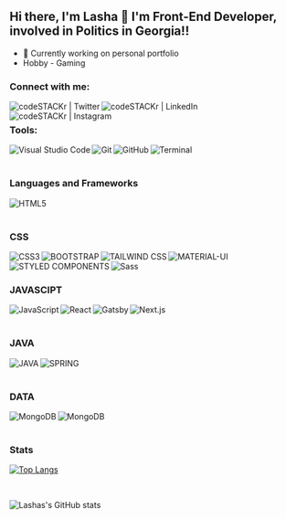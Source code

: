 ## Hi there, I'm Lasha 👋 I'm Front-End Developer, involved in Politics in Georgia!!

- 🥅 Currently working on personal portfolio
- Hobby - Gaming

### Connect with me:

[<img align="left" alt="codeSTACKr | Twitter" src="https://img.shields.io/badge/Twitter-1DA1F2?style=for-the-badge&logo=twitter&logoColor=white" />][twitter]
[<img align="left" alt="codeSTACKr | LinkedIn" src="https://img.shields.io/badge/LinkedIn-0077B5?style=for-the-badge&logo=linkedin&logoColor=white" />][linkedin]
[<img align="left" alt="codeSTACKr | Instagram" src="https://img.shields.io/badge/Instagram-E4405F?style=for-the-badge&logo=instagram&logoColor=white" />][instagram]

<br />

### Tools:

<img align="left" alt="Visual Studio Code" src="https://img.shields.io/badge/Visual_Studio_Code-0078D4?style=for-the-badge&logo=visual%20studio%20code&logoColor=white" />

<img align="left" alt="Git" src="https://img.shields.io/badge/Git-F05032?style=for-the-badge&logo=git&logoColor=white" />

<img align="left" alt="GitHub" src="https://img.shields.io/badge/GitHub-100000?style=for-the-badge&logo=github&logoColor=white" />

<img align="left" alt="Terminal" src="https://img.shields.io/badge/Shell_Script-121011?style=for-the-badge&logo=gnu-bash&logoColor=white" />

<br />
<br />

### Languages and Frameworks

<img align="left" alt="HTML5"  src="https://img.shields.io/badge/HTML5-E34F26?style=for-the-badge&logo=html5&logoColor=white" />

<br />
<br />


### CSS

<img align="left" alt="CSS3" src="https://img.shields.io/badge/CSS3-1572B6?style=for-the-badge&logo=css3&logoColor=white" />
<img align="left" alt="BOOTSTRAP" src="https://img.shields.io/badge/Bootstrap-563D7C?style=for-the-badge&logo=bootstrap&logoColor=white" />
<img align="left" alt="TAILWIND CSS" src="https://img.shields.io/badge/Tailwind_CSS-38B2AC?style=for-the-badge&logo=tailwind-css&logoColor=white" />
<img align="left" alt="MATERIAL-UI" src="https://img.shields.io/badge/Material--UI-0081CB?style=for-the-badge&logo=material-ui&logoColor=white" />
<img align="left" alt="STYLED COMPONENTS" src="https://img.shields.io/badge/styled--components-DB7093?style=for-the-badge&logo=styled-components&logoColor=white" />
<img align="left" alt="Sass" src="https://img.shields.io/badge/Sass-CC6699?style=for-the-badge&logo=sass&logoColor=white" />

<br />
<br />

### JAVASCIPT

<img align="left" alt="JavaScript" src="https://img.shields.io/badge/JavaScript-323330?style=for-the-badge&logo=javascript&logoColor=F7DF1E" />
<img align="left" alt="React" src="https://img.shields.io/badge/React-20232A?style=for-the-badge&logo=react&logoColor=61DAFB" />
<img align="left" alt="Gatsby" src="https://img.shields.io/badge/Gatsby-663399?style=for-the-badge&logo=gatsby&logoColor=white" />
<img align="left" alt="Next.js" src="https://img.shields.io/badge/next.js-000000?style=for-the-badge&logo=next.js&logoColor=white" />

<br />
<br />

### JAVA

<img align="left" alt="JAVA" src="https://img.shields.io/badge/Java-ED8B00?style=for-the-badge&logo=java&logoColor=white" />
<img align="left" alt="SPRING" src="https://img.shields.io/badge/Spring-6DB33F?style=for-the-badge&logo=spring&logoColor=white" />

<br />
<br />

### DATA

<img align="left" alt="MongoDB" src="https://img.shields.io/badge/MongoDB-4EA94B?style=for-the-badge&logo=mongodb&logoColor=white" />
<img align="left" alt="MongoDB" src="https://img.shields.io/badge/SQLite-07405E?style=for-the-badge&logo=sqlite&logoColor=white" />


<br />
<br />

### Stats

[![Top Langs](https://github-readme-stats-alpha-ruddy.vercel.app/api/top-langs/?username=lashatatu&langs_count=8&layout=compact&theme=dark)](https://github.com/anuraghazra/github-readme-stats)

<br />

![Lashas's GitHub stats](https://github-readme-stats-alpha-ruddy.vercel.app/api?username=lashatatu&theme=dark&show_icons=true)

<br />

[twitter]: https://twitter.com/lashatatu
[instagram]: https://www.instagram.com/lashatatu1/
[linkedin]: https://www.linkedin.com/in/lashatatu/
